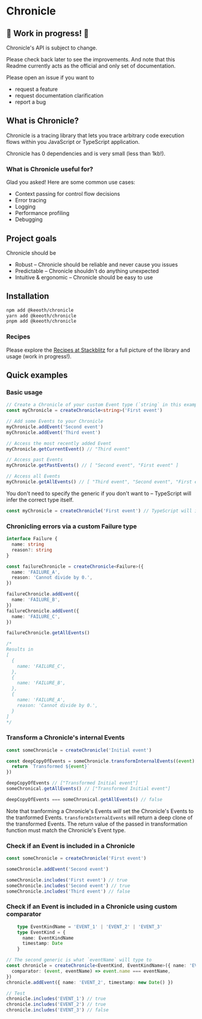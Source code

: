 # Chronicle

## 🚧 Work in progress! 🚧

Chronicle's API is subject to change.

Please check back later to see the improvements. And note that this Readme currently acts as the official and only set of documentation.

Please open an issue if you want to

* request a feature
* request documentation clarification
* report a bug

## What is Chronicle?

Chronicle is a tracing library that lets you trace arbitrary code execution flows within you JavaScript or TypeScript application.

Chronicle has 0 dependencies and is very small (less than 1kb!).

### What is Chronicle useful for?

Glad you asked! Here are some common use cases:

* Context passing for control flow decisions
* Error tracing
* Logging
* Performance profiling
* Debugging

## Project goals

Chronicle should be
* Robust – Chronicle should be reliable and never cause you issues
* Predictable – Chronicle shouldn't do anything unexpected
* Intuitive & ergonomic – Chronicle should be easy to use

## Installation
```bash
npm add @keeoth/chronicle
yarn add @keeoth/chronicle
pnpm add @keeoth/chronicle
```
### Recipes

Please explore the [Recipes at Stackblitz](https://stackblitz.com/edit/typescript-tfvfqr?devToolsHeight=100&file=index.ts) for a full picture of the library and usage (work in progress!).

## Quick examples

### Basic usage
```ts
// Create a Chronicle of your custom Event type (`string` in this example)
const myChronicle = createChronicle<string>('First event')

// Add some Events to your Chronicle
myChronicle.addEvent('Second event')
myChronicle.addEvent('Third event')

// Access the most recently added Event
myChronicle.getCurrentEvent() // "Third event"

// Access past Events
myChronicle.getPastEvents() // [ "Second event", "First event" ]

// Access all Events
myChronicle.getAllEvents() // [ "Third event", "Second event", "First event" ]
```

You don't need to specify the generic if you don't want to – TypeScript will infer the correct type itself.
```ts
const myChronicle = createChronicle('First event') // TypeScript will infer Chronicle<string>
```

### Chronicling errors via a custom Failure type
```ts
interface Failure {
  name: string
  reason?: string
}

const failureChronicle = createChronicle<Failure>({
  name: 'FAILURE_A',
  reason: 'Cannot divide by 0.',
})

failureChronicle.addEvent({
  name: 'FAILURE_B',
})
failureChronicle.addEvent({
  name: 'FAILURE_C',
})

failureChronicle.getAllEvents()

/*
Results in
[
  {
    name: 'FAILURE_C',
  },
  {
    name: 'FAILURE_B',
  },
  {
    name: 'FAILURE_A',
    reason: 'Cannot divide by 0.',
  }
]
*/
```

### Transform a Chronicle's internal Events
```ts
const someChronicle = createChronicle('Initial event')

const deepCopyOfEvents = someChronicle.transformInternalEvents((event) => {
  return `Transformed ${event}`
})

deepCopyOfEvents // ["Transformed Initial event"]
someChronical.getAllEvents() // ["Transformed Initial event"]

deepCopyOfEvents === someChronical.getAllEvents() // false
```
Note that tranforming a Chronicle's Events _will_ set the Chronicle's Events to the tranformed Events. `transformInternalEvents` will return a deep clone of the transformed Events. The return value of the
passed in transformation function must match the Chronicle's Event type.

### Check if an Event is included in a Chronicle
```ts
const someChronicle = createChronicle('First event')

someChronicle.addEvent('Second event')

someChronicle.includes('First event') // true
someChronicle.includes('Second event') // true
someChronicle.includes('Third event') // false
```

### Check if an Event is included in a Chronicle using custom comparator
```ts
    type EventKindName = 'EVENT_1' | 'EVENT_2' | 'EVENT_3'
    type EventKind = {
      name: EventKindName
      timestamp: Date
    }

// The second generic is what `eventName` will type to
const chronicle = createChronicle<EventKind, EventKindName>({ name: 'EVENT_1', timestamp: new Date() }, {
  comparator: (event, eventName) => event.name === eventName,
})
chronicle.addEvent({ name: 'EVENT_2', timestamp: new Date() })

// Test
chronicle.includes('EVENT_1') // true
chronicle.includes('EVENT_2') // true
chronicle.includes('EVENT_3') // false
```
